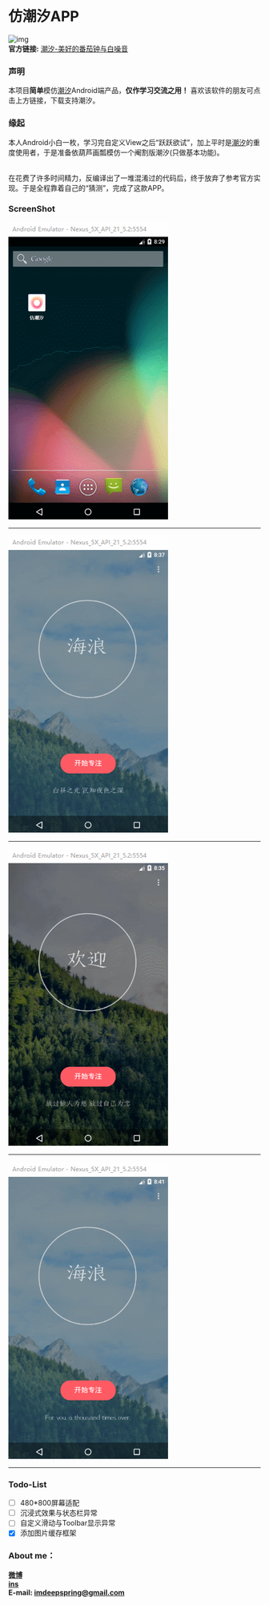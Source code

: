 # 仿潮汐APP
![img](https://pics.tide.moreless.io/site/logo-0eb15b0fd9.png)
<br>**官方链接:** [潮汐-美好的番茄钟与白噪音](https://tide.moreless.io/)
### 声明
本项目**简单**模仿[潮汐](https://tide.moreless.io/)Android端产品，**仅作学习交流之用！** 喜欢该软件的朋友可点击上方链接，下载支持潮汐。
### 缘起
本人Android小白一枚，学习完自定义View之后“跃跃欲试”，加上平时是[潮汐](https://tide.moreless.io/)的重度使用者，于是准备依葫芦画瓢模仿一个阉割版潮汐(只做基本功能)。

<br>在花费了许多时间精力，反编译出了一堆混淆过的代码后，终于放弃了参考官方实现。于是全程靠着自己的“猜测”，完成了这款APP。
### ScreenShot
![img](https://github.com/Lavanidad/Tide/blob/master/screenshot/begin.gif?raw=true)

---
![image](https://raw.githubusercontent.com/Lavanidad/Tide/master/screenshot/Play.gif)

---
![image](https://raw.githubusercontent.com/Lavanidad/Tide/master/screenshot/Slide.gif)

---
![image](https://raw.githubusercontent.com/Lavanidad/Tide/master/screenshot/About.gif)

---


### Todo-List
- [ ] 480*800屏幕适配
- [ ] 沉浸式效果与状态栏异常
- [ ] 自定义滑动与Toolbar显示异常
- [x] 添加图片缓存框架
### About me：
<b>[微博](https://weibo.com/5305694609/profile?rightmod=1&wvr=6&mod=personnumber&is_all=1)<br>
[ins](www.google.com)
<br>E-mail: imdeepspring@gmail.com
